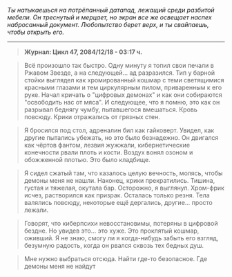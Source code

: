 _Ты натыкаешься на потрёпанный датапад, лежащий среди разбитой мебели. Он треснутый и мерцает, но экран все же освещает наспех набросанный документ. Любопытство берет верх, и ты свайпаешь, чтобы открыть его._

---

> **Журнал: Цикл 47, 2084/12/18 - 03:17 ч.**

> Всё произошло так быстро. Одну минуту я топил свои печали в Ржавом Звезде, а на следующей... ад разразился. Тип у барной стойки выглядел как хромированный кошмар с теми светящимися красными глазами и тем циркулярным пилом, приваренным к его руке. Начал кричать о "цифровых демонах" и как они собираются "освободить нас от мяса". И следующее, что я помню, это как он разрывал беднягу чумбу, пытавшегося вмешаться. Кровь повсюду. Крики отражались от грязных стен.

> Я бросился под стол, адреналин бил как гайковерт. Увидел, как другие пытались убежать, но это было безнадежно. Он двигался как чёртов фантом, лезвия жужжали, кибернетические конечности рвали плоть и кости. Воздух вонял озоном и обожженной плотью. Это было кладбище.

> Я сидел сжатый там, что казалось целую вечность, молясь, чтобы демоны меня не нашли. Наконец, крики прекратились. Тишина, густая и тяжелая, окутала бар. Осторожно, я выглянул. Хром-фрик исчез, растворился как призрак. Осталась только резня. Тела валялись повсюду, некоторые ещё дергались, другие... просто лежали.

> Говорят, что киберпсихи невосстановимы, потеряны в цифровой бездне. Но увидев это... это хуже. Это проклятый кошмар, оживший. Я не знаю, смогу ли я когда-нибудь забыть его взгляд, безумную радость, когда он рвался сквозь тех бедных душ.

> Мне нужно выбраться отсюда. Найти где-то безопасное. Где демоны меня не найдут
